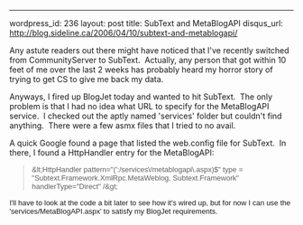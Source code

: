 --- 
wordpress_id: 236
layout: post
title: SubText and MetaBlogAPI
disqus_url: http://blog.sideline.ca/2006/04/10/subtext-and-metablogapi/

<p>Any astute readers out there might have noticed that I've recently switched from CommunityServer to SubText.  Actually, any person that got within 10 feet of me over the last 2 weeks has probably heard my horror story of trying to get CS to give me back my data.</p>
<p>Anyways, I fired up BlogJet today and wanted to hit SubText.  The only problem is that I had no idea what URL to specify for the MetaBlogAPI service.  I checked out the aptly named 'services' folder but couldn't find anything.  There were a few asmx files that I tried to no avail.</p>
<p>A quick Google found a page that listed the web.config file for SubText.  In there, I found a HttpHandler entry for the MetaBlogAPI:</p>
<blockquote>
<p><font face="Arial" size="2">&amp;lt;HttpHandler pattern="(':/services\/metablogapi\.aspx)$" type = "Subtext.Framework.XmlRpc.MetaWeblog, Subtext.Framework" handlerType="Direct" /&amp;gt;</font></p></blockquote>
<p><font face="Arial" size="2">I'll have to look at the code a bit later to see how it's wired up, but for now I can use the 'services/MetaBlogAPI.aspx' to satisfy my BlogJet requirements.</font><br /></p>
